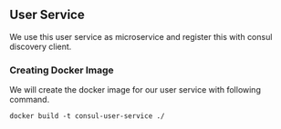 ## User Service

We use this user service as microservice and register this with consul discovery client.

### Creating Docker Image

We will create the docker image for our user service with following command.

```agsl
docker build -t consul-user-service ./
```